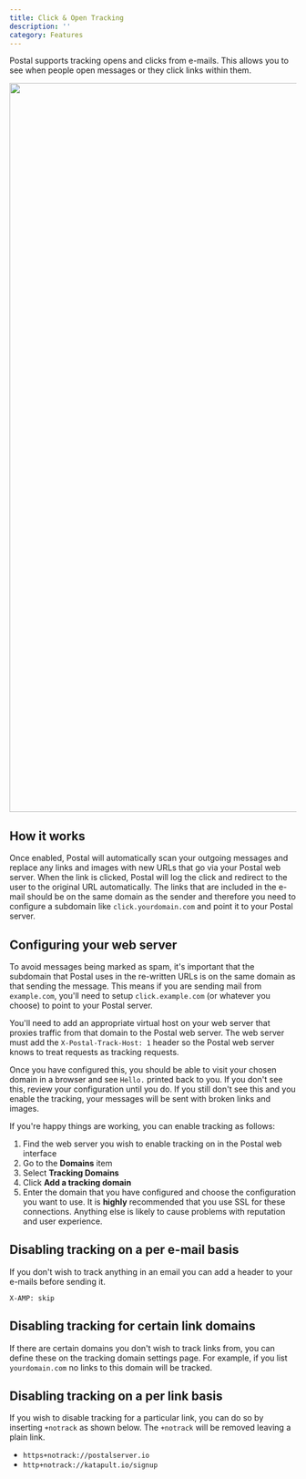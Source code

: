 ```yaml
---
title: Click & Open Tracking
description: ''
category: Features
---
```


Postal supports tracking opens and clicks from e-mails. This allows you to see when people open messages or they click links within them.

<img src="/screenshots/tracked-message.png" width="1280" alt=""/>


## How it works

Once enabled, Postal will automatically scan your outgoing messages and replace any links and images with new URLs that go via your Postal web server. When the link is clicked, Postal will log the click and redirect to the user to the original URL automatically. The links that are included in the e-mail should be on the same domain as the sender and therefore you need to configure a subdomain like `click.yourdomain.com` and point it to your Postal server.

## Configuring your web server

To avoid messages being marked as spam, it's important that the subdomain that Postal uses in the re-written URLs is on the same domain as that sending the message. This means if you are sending mail from `example.com`, you'll need to setup `click.example.com` (or whatever you choose) to point to your Postal server.

You'll need to add an appropriate virtual host on your web server that proxies traffic from that domain to the Postal web server. The web server must add the `X-Postal-Track-Host: 1` header so the Postal web server knows to treat requests as tracking requests.

Once you have configured this, you should be able to visit your chosen domain in a browser and see `Hello.` printed back to you. If you don't see this, review your configuration until you do. If you still don't see this and you enable the tracking, your messages will be sent with broken links and images.

If you're happy things are working, you can enable tracking as follows:

1. Find the web server you wish to enable tracking on in the Postal web interface
2. Go to the **Domains** item
3. Select **Tracking Domains**
4. Click **Add a tracking domain**
5. Enter the domain that you have configured and choose the configuration you want to use. It is **highly** recommended that you use SSL for these connections. Anything else is likely to cause problems with reputation and user experience.

## Disabling tracking on a per e-mail basis

If you don't wish to track anything in an email you can add a header to your e-mails before sending it.

```text
X-AMP: skip
```

## Disabling tracking for certain link domains

If there are certain domains you don't wish to track links from, you can define these on the tracking domain settings page. For example, if you list `yourdomain.com` no links to this domain will be tracked.

## Disabling tracking on a per link basis

If you wish to disable tracking for a particular link, you can do so by inserting `+notrack` as shown below. The `+notrack` will be removed leaving a plain link.

* `https+notrack://postalserver.io`
* `http+notrack://katapult.io/signup`
